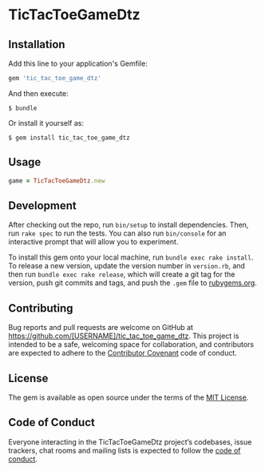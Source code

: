 # TicTacToeGameDtz

## Installation

Add this line to your application's Gemfile:

```ruby
gem 'tic_tac_toe_game_dtz'
```

And then execute:

    $ bundle

Or install it yourself as:

    $ gem install tic_tac_toe_game_dtz

## Usage

```ruby
game = TicTacToeGameDtz.new
```

## Development

After checking out the repo, run `bin/setup` to install dependencies. Then, run `rake spec` to run the tests. You can also run `bin/console` for an interactive prompt that will allow you to experiment.

To install this gem onto your local machine, run `bundle exec rake install`. To release a new version, update the version number in `version.rb`, and then run `bundle exec rake release`, which will create a git tag for the version, push git commits and tags, and push the `.gem` file to [rubygems.org](https://rubygems.org).

## Contributing

Bug reports and pull requests are welcome on GitHub at https://github.com/[USERNAME]/tic_tac_toe_game_dtz. This project is intended to be a safe, welcoming space for collaboration, and contributors are expected to adhere to the [Contributor Covenant](http://contributor-covenant.org) code of conduct.

## License

The gem is available as open source under the terms of the [MIT License](https://opensource.org/licenses/MIT).

## Code of Conduct

Everyone interacting in the TicTacToeGameDtz project’s codebases, issue trackers, chat rooms and mailing lists is expected to follow the [code of conduct](https://github.com/[USERNAME]/tic_tac_toe_game_dtz/blob/master/CODE_OF_CONDUCT.md).
